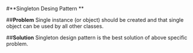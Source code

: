 #**Singleton Desing Pattern **

##**Problem**
Single instance (or object) should be created and that single object can be used by all other classes.

##**Solution**
Singleton design pattern is the best solution of above specific problem.
